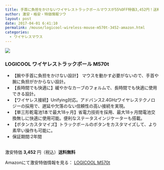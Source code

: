 ```yaml
---
title: 手首に負担をかけないワイヤレストラックボールマウスが55%OFF特価3,452円！送料無料！
author: 激安・格安・特価情報ツウ
layout: post
date: 2017-04-01 6:41:10
permalink: /mouse/logicool-wireless-mouse-m570t-3452-amazon.html
categories:
  - ワイヤレスマウス
---
```


<div class="img-bg2 img_L">
<a target="_blank"  href="https://www.amazon.co.jp/gp/product/B00E19UYO8/ref=as_li_tl?ie=UTF8&camp=247&creative=1211&creativeASIN=B00E19UYO8&linkCode=as2&tag=tokkajohotsu-22&linkId=14a66b5ed2164de61a25d54e20fabbdc"><img border="0" src="//ws-fe.amazon-adsystem.com/widgets/q?_encoding=UTF8&MarketPlace=JP&ASIN=B00E19UYO8&ServiceVersion=20070822&ID=AsinImage&WS=1&Format=_SL250_&tag=tokkajohotsu-22" ></a><img src="//ir-jp.amazon-adsystem.com/e/ir?t=tokkajohotsu-22&l=am2&o=9&a=B00E19UYO8" width="1" height="1" border="0" alt="" style="border:none !important; margin:0px !important;" />
</div>

### LOGICOOL ワイヤレストラックボール M570t
<!--more-->

* 【腕や手首に負担をかけない設計】 マウスを動かす必要がないので、手首や腕に負担がかからない設計。
* 【長時間でも快適に】緩やかなカーブのフォルムで、長時間でも快適に使用できる設計。
* 【ワイヤレス接続】Unifying対応。アドバンス2.4GHzワイヤレステクノロジーの採用で、遅延や欠落のない信頼性の高い接続を実現。
* 【単三形乾電池1本で最大18ヶ月】省電力技術を採用、最大18ヶ月間電池交換無しに快適に使用可能。便利なステータスインジケーターも搭載。
* 【ボタンカスタマイズ】トラックボールのボタンをカスタマイズして、より素早い操作も可能に。
* 保証期間:2年間

<br clear="all" />激安特価 <span class="tokka-price"><strong>3,452</strong></span> 円（税込）**送料無料**

Amazonにて激安特価情報を見る： <span class="fs150p"><a href="https://www.amazon.co.jp/gp/product/B00E19UYO8/ref=as_li_tl?ie=UTF8&camp=247&creative=1211&creativeASIN=B00E19UYO8&linkCode=as2&tag=tokkajohotsu-22&linkId=14a66b5ed2164de61a25d54e20fabbdc" target="_blank">LOGICOOL M570t</a></span>
